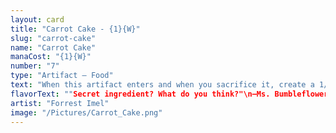 ```yaml
---
layout: card
title: "Carrot Cake - {1}{W}"
slug: "carrot-cake"
name: "Carrot Cake"
manaCost: "{1}{W}"
number: "7"
type: "Artifact — Food"
text: "When this artifact enters and when you sacrifice it, create a 1/1 white Rabbit creature token and scry 1. (Look at the top card of your library. You may put that card on the bottom.)\n{2}, {T}, Sacrifice this artifact: You gain 3 life."
flavorText: ""Secret ingredient? What do you think?"\n—Ms. Bumbleflower"
artist: "Forrest Imel"
image: "/Pictures/Carrot_Cake.png"
---
```


